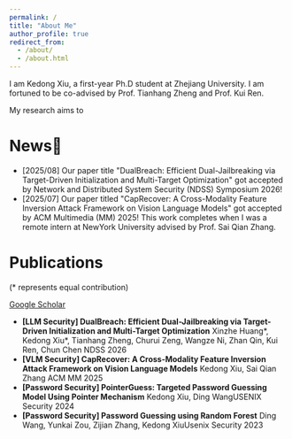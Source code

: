 ```yaml
---
permalink: /
title: "About Me"
author_profile: true
redirect_from: 
  - /about/
  - /about.html
---
```


I am Kedong Xiu, a first-year Ph.D student at Zhejiang University. I am fortuned to be co-advised by Prof. Tianhang Zheng and Prof. Kui Ren. 


My research aims to 





# News🎉

* [2025/08] Our paper title "DualBreach:  Efficient Dual-Jailbreaking via Target-Driven Initialization and Multi-Target Optimization" got accepted by Network and Distributed System Security (NDSS) Symposium 2026!
* [2025/07] Our paper titled "CapRecover: A Cross-Modality Feature Inversion Attack Framework on Vision Language Models" got accepted by ACM Multimedia (MM) 2025! This work completes when I was a remote intern at NewYork University advised by Prof. Sai Qian Zhang.



# Publications

(* represents equal contribution)

[Google Scholar](https://scholar.google.com/citations?user=yjn-6QkAAAAJ)

* **[LLM Security] DualBreach:  Efficient Dual-Jailbreaking via Target-Driven Initialization and Multi-Target Optimization**
  Xinzhe Huang*, Kedong Xiu*, Tianhang Zheng, Churui Zeng, Wangze Ni, Zhan Qin, Kui Ren, Chun Chen
  NDSS 2026
* **[VLM Security] CapRecover: A Cross-Modality Feature Inversion Attack Framework on Vision Language Models**
  Kedong Xiu, Sai Qian Zhang
  ACM MM 2025
* **[Password Security] PointerGuess: Targeted Password Guessing Model Using Pointer Mechanism**
  Kedong Xiu, Ding WangUSENIX Security 2024
* **[Password Security] Password Guessing using Random Forest**
  Ding Wang, Yunkai Zou, Zijian Zhang, Kedong XiuUsenix Security 2023
